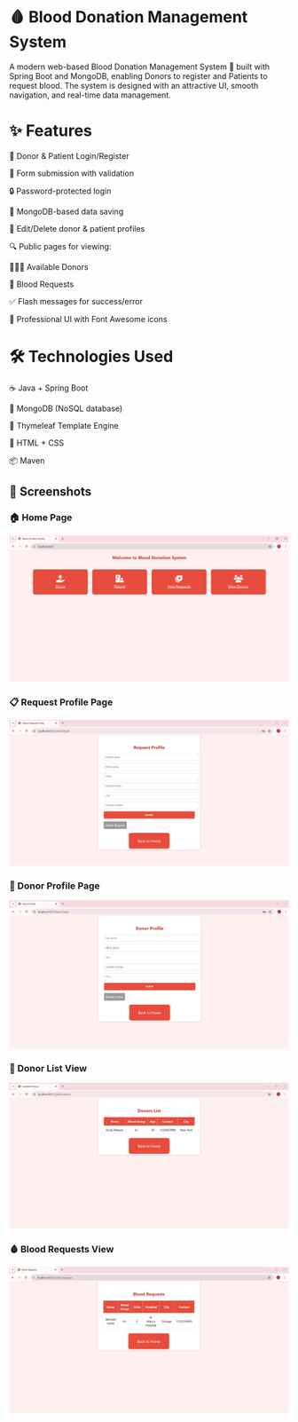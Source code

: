 # 🩸 Blood Donation Management System
A modern web-based Blood Donation Management System 💉 built with Spring Boot and MongoDB, enabling Donors to register and Patients to request blood. The system is designed with an attractive UI, smooth navigation, and real-time data management.

# ✨ Features
👤 Donor & Patient Login/Register

📝 Form submission with validation

🔒 Password-protected login

📁 MongoDB-based data saving

🔁 Edit/Delete donor & patient profiles

🔍 Public pages for viewing:

🧑‍🤝‍🧑 Available Donors

🚨 Blood Requests

✅ Flash messages for success/error

🎨 Professional UI with Font Awesome icons



# 🛠️ Technologies Used

☕ Java + Spring Boot

🌿 MongoDB (NoSQL database)

🧠 Thymeleaf Template Engine

🎨 HTML + CSS

📦 Maven


## 📸 Screenshots

### 🏠 Home Page
![BloodDonationHomePage](screenshots/BloodDonationHomePage.png)

### 📋 Request Profile Page
![RequestProfile](screenshots/RequestProfile.png)

### 💉 Donor Profile Page
![DonorProfile](screenshots/DonorProfile.png)

### 📜 Donor List View
![DonorList](screenshots/DonorList.png)

### 🩸 Blood Requests View
![BloodRequests](screenshots/BloodRequests.png)

